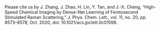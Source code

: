 Please cite us by
J. Zhang, J. Zhao, H. Lin, Y. Tan, and J.-X. Cheng, “High-Speed Chemical Imaging by Dense-Net Learning of Femtosecond Stimulated Raman Scattering,” J. Phys. Chem. Lett., vol. 11, no. 20, pp. 8573–8578, Oct. 2020, doi: 10.1021/acs.jpclett.0c01598.

